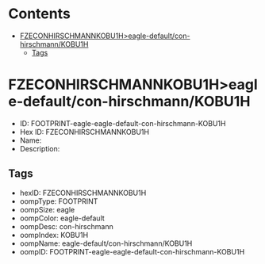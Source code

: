 



Contents
========

* [FZECONHIRSCHMANNKOBU1H>eagle-default/con-hirschmann/KOBU1H](#fzeconhirschmannkobu1heagle-defaultcon-hirschmannkobu1h)
	* [Tags](#tags)

# FZECONHIRSCHMANNKOBU1H>eagle-default/con-hirschmann/KOBU1H

- ID: FOOTPRINT-eagle-eagle-default-con-hirschmann-KOBU1H
- Hex ID: FZECONHIRSCHMANNKOBU1H
- Name: 
- Description: 

## Tags

- hexID: FZECONHIRSCHMANNKOBU1H
- oompType: FOOTPRINT
- oompSize: eagle
- oompColor: eagle-default
- oompDesc: con-hirschmann
- oompIndex: KOBU1H
- oompName: eagle-default/con-hirschmann/KOBU1H
- oompID: FOOTPRINT-eagle-eagle-default-con-hirschmann-KOBU1H
